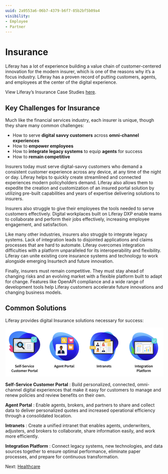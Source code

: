 ```yaml
---
uuid: 2a9553a6-06b7-4379-b6f7-85b2bf5b09a4
visibility: 
- Employee
- Partner
---
```


# Insurance

Liferay has a lot of experience building a value chain of customer-centered innovation for the modern insurer, which is one of the reasons why it’s a focus industry. Liferay has a proven record of putting customers, agents, and employees at the center of the digital experience.

View Liferay’s Insurance Case Studies [here](https://www.liferay.com/resources/case-studies?industries=insurance).

## Key Challenges for Insurance

Much like the financial services industry, each insurer is unique, though they share many common challenges:

* How to serve **digital savvy customers** across **omni-channel experiences**
* How to **empower employees**
* How to **integrate legacy systems** to equip **agents** for success
* How to **remain competitive**

Insurers today must serve digital-savvy customers who demand a consistent customer experience across any device, at any time of the night or day. Liferay helps to quickly create streamlined and connected experiences modern policyholders demand. Liferay also allows them to expedite the creation and customization of an insured portal solution by utilizing pre-built capabilities and years of expertise delivering solutions to insurers.

Insurers also struggle to give their employees the tools needed to serve customers effectively. Digital workplaces built on Liferay DXP enable teams to collaborate and perform their jobs effectively, increasing employee engagement, and satisfaction.

Like many other industries, insurers also struggle to integrate legacy systems. Lack of integration leads to disjointed applications and claims processes that are hard to automate. Liferay overcomes integration difficulties with a platform unparalleled for its interoperability and flexibility. Liferay can unite existing core insurance systems and technology to work alongside emerging Insurtech and future innovation.

Finally, insurers must remain competitive. They must stay ahead of changing risks and an evolving market with a flexible platform built to adapt for change. Features like OpenAPI compliance and a wide range of development tools help Liferay customers accelerate future innovations and changing business models.

## Common Solutions

Liferay provides digital Insurance solutions necessary for success:

![Common solutions for insurance organizations include Self-Service customer portals, agent portals, digital workplaces, and integration platforms.](./insurance/images/01.png)

**Self-Service Customer Portal** : Build personalized, connected, omni-channel digital experiences that make it easy for customers to manage and renew policies and review benefits on their own.

**Agent Portal** : Enable agents, brokers, and partners to share and collect data to deliver personalized quotes and increased operational efficiency through a consolidated location.

**Intranets** : Create a unified intranet that enables agents, underwriters, adjusters, and brokers to collaborate, share information easily, and work more efficiently.

**Integration Platform** : Connect legacy systems, new technologies, and data sources together to ensure optimal performance, eliminate paper processes, and prepare for continuous transformation.

Next: [Healthcare](./healthcare.md)
